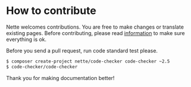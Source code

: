 How to contribute
=================

Nette welcomes contributions. You are free to make changes or translate existing
pages. Before contributing, please read [information](https://nette.org/writing)
to make sure everything is ok.

Before you send a pull request, run code standard test please.

```sh
$ composer create-project nette/code-checker code-checker ~2.5
$ code-checker/code-checker
```

Thank you for making documentation better!
